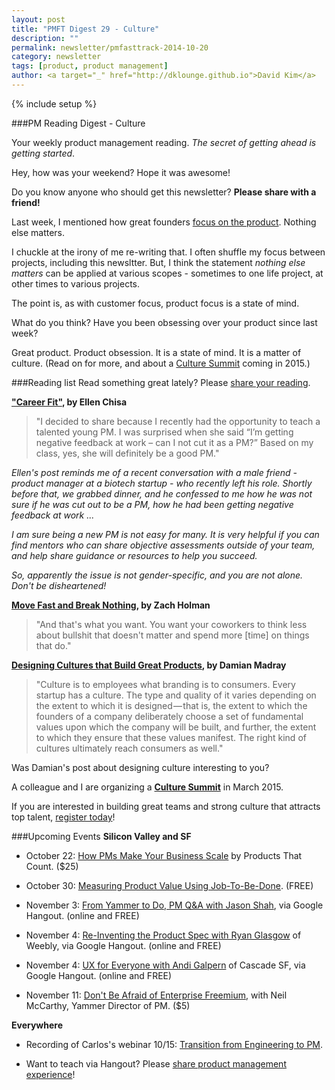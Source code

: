 ```yaml
---
layout: post
title: "PMFT Digest 29 - Culture"
description: ""
permalink: newsletter/pmfasttrack-2014-10-20
category: newsletter
tags: [product, product management]
author: <a target="_" href="http://dklounge.github.io">David Kim</a>
---
```

{% include setup %}

###PM Reading Digest - Culture

Your weekly product management reading. _The secret of getting ahead is getting started_.

Hey, how was your weekend?  Hope it was awesome!

Do you know anyone who should get this newsletter?  __Please share with a friend!__

Last week, I mentioned how great founders <a target="_" href="http://productmanagementfasttrack.com/newsletter/pmfasttrack-2014-10-13/">focus on the product</a>. Nothing else matters.

I chuckle at the irony of me re-writing that.  I often shuffle my focus between projects, including this newsltter.  But, I think the statement _nothing else matters_ can be applied at various scopes - sometimes to one life project, at other times to various projects.

The point is, as with customer focus, product focus is a state of mind.

What do you think?  Have you been obsessing over your product since last week?

Great product. Product obsession. It is a state of mind. It is a matter of culture.  (Read on for more, and about a <a target="_" href="http://www.culturesummit.co/">Culture Summit</a> coming in 2015.)

###Reading list
Read something great lately?  Please <a target="_" href="http://goo.gl/OIsy17">share your reading</a>.

__<a target="_" href="http://blog.ellenchisa.com/2014/10/06/career-fit/">"Career Fit"</a>, by Ellen Chisa__

>"I decided to share because I recently had the opportunity to teach a talented young PM. I was surprised when she said “I’m getting negative feedback at work – can I not cut it as a PM?” Based on my class, yes, she will definitely be a good PM."
>

_Ellen\'s post reminds me of a recent conversation with a male friend - product manager at a biotech startup - who recently left his role.  Shortly before that, we grabbed dinner, and he confessed to me how he was not sure if he was cut out to be a PM, how he had been getting negative feedback at work ..._

_I am sure being a new PM is not easy for many.  It is very helpful if you can find mentors who can share objective assessments outside of your team, and help share guidance or resources to help you succeed._

_So, apparently the issue is not gender-specific, and you are not alone.  Don\'t be disheartened!_

__<a target="_" href="http://zachholman.com/talk/move-fast-break-nothing/">Move Fast and Break Nothing</a>, by Zach Holman__

>"And that's what you want. You want your coworkers to think less about bullshit that doesn't matter and spend more [time] on things that do."
>

__<a target="_" href="https://medium.com/@themadray/designing-cultures-that-build-great-products-b7c8ec25c1c1">Designing Cultures that Build Great Products</a>, by Damian Madray__

>"Culture is to employees what branding is to consumers. Every startup has a culture. The type and quality of it varies depending on the extent to which it is designed — that is, the extent to which the founders of a company deliberately choose a set of fundamental values upon which the company will be built, and further, the extent to which they ensure that these values manifest. The right kind of cultures ultimately reach consumers as well."
>

Was Damian\'s post about designing culture interesting to you?

A colleague and I are organizing a __<a target="_" href="http://www.culturesummit.co/">Culture Summit</a>__ in March 2015.

If you are interested in building great teams and strong culture that attracts top talent, <a target="_" href="http://www.culturesummit.co/">register today</a>!

###Upcoming Events
__Silicon Valley and SF__

* October 22: <a target="_" href="https://www.eventbrite.com/e/how-product-managers-make-your-business-scale-tickets-13319919237">How PMs Make Your Business Scale</a> by Products That Count. ($25)

* October 30: <a target="_" href="http://www.meetup.com/ProductManagementFastTrack/events/204953502/">Measuring Product Value Using Job-To-Be-Done</a>.  (FREE)

* November 3: <a target="_" href="https://plus.google.com/events/cuo1fma3a91c29mdqlp58olqn6g">From Yammer to Do, PM Q&A with Jason Shah</a>, via Google Hangout. (online and FREE)

* November 4: <a target="_" href="https://plus.google.com/events/cmthqblnohv9rjv4dc41808bke4">Re-Inventing the Product Spec with Ryan Glasgow</a> of Weebly, via Google Hangout. (online and FREE)

* November 4: <a target="_" href="https://plus.google.com/events/c76mnn59rrhmmtj51mqit7rgn8g">UX for Everyone with Andi Galpern</a> of Cascade SF, via Google Hangout. (online and FREE)

* November 11: <a target="_" href="http://www.eventbrite.com/e/dont-fear-the-freemium-tickets-13339503815">Don't Be Afraid of Enterprise Freemium</a>, with Neil McCarthy, Yammer Director of PM. ($5)

__Everywhere__

* Recording of Carlos's webinar 10/15: <a target="_" href="https://plus.google.com/events/ccot2tcojk1ch3jf11cpcdjsmhs">Transition from Engineering to PM</a>.

* Want to teach via Hangout?  Please <a target="_" href="https://pmfasttrack.wufoo.com/forms/teaching-via-hangout/">share product management experience</a>!
